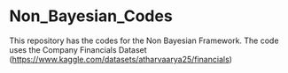 # Non_Bayesian_Codes
This repository has the codes for the Non Bayesian Framework. The code uses the Company Financials Dataset (https://www.kaggle.com/datasets/atharvaarya25/financials)
